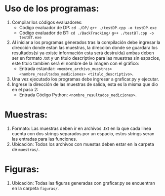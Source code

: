 # Uso de los programas:
1) Compilar los códigos evaluadores:
    - Código evaluador de DP:
        ``` cd ./DP/ ```
        ``` g++ ./testDP.cpp -o testDP.exe ```
    - Código evaluador de BT:
        ``` cd ./BackTracking/ ```
        ``` g++ ./testBT.cpp -o testBT.exe ```
2) Al iniciar a los programas génerados tras la compilación debe ingresar la dirección donde estan las muestras, la dirección donde se guardara los resultados(si ya existe información esta será destruida) ambas deben ser en formato .txt y un título descriptivo para las muestras sin espacios, este titulo tambien será el nombre de la imagen con el gráfico:
    - Entrada estandar:
        ``` <nombre_archivo_muestras> <nombre_resultados_mediciones> <titulo_descriptivo> ```.
3) Una vez ejecutado los programas debe ingresar a graficar.py y ejecutar.
4) Ingrese la dirección de las muestras de salida, esta es la misma que dio en el paso 2:
    - Entrada Código Python:
        ``` <nombre_resultados_mediciones> ```.

# Muestras:
1) Formato: Las muestras deben ir en archivos .txt en la que cada linea cuenta con dos strings separados por un espacio, estos strings seran las entradas para las funciones.
2) Ubicación: Todos los archivos con muestas deben estar en la carpeta de ``` muestras/ ```.

# Figuras:
1) Ubicación: Todas las figuras generadas con graficar.py se encuentran en la carpeta ``` figuras/ ```.